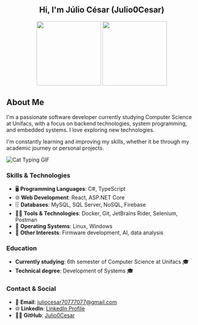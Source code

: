 <div align="center">
  <h2>Hi, I'm Júlio César (Julio0Cesar)</h2>
</div>

<div align="center">
  <a href="https://github.com/Julio0Cesar"></a>
  <img height="170em" src="https://github-readme-stats-sigma-five.vercel.app/api?username=Julio0Cesar&show_icons=true&theme=dark&include_all_commits=true&count_private=true"/>
  <img height="170em" src="https://github-readme-stats-sigma-five.vercel.app/api/top-langs/?username=Julio0Cesar&layout=compact&langs_count=7&theme=dark"/>
</div>

## About Me

I'm a passionate software developer currently studying Computer Science at Unifacs, with a focus on backend technologies, system programming, and embedded systems. I love exploring new technologies.

I'm constantly learning and improving my skills, whether it be through my academic journey or personal projects.

![Cat Typing GIF](https://media1.tenor.com/m/g3y2q5VQxvAAAAAC/cat-computer.gif)

### Skills & Technologies

- 🖥️ **Programming Languages**: C#, TypeScript
- 🌐 **Web Development**: React, ASP.NET Core
- 🗄️ **Databases**: MySQL, SQL Server, NoSQL, Firebase
- 🧑‍💻 **Tools & Technologies**: Docker, Git, JetBrains Rider, Selenium, Postman
- 🐧 **Operating Systems**: Linux, Windows
- 🤖 **Other Interests**: Firmware development, AI, data analysis

### Education

- **Currently studying**: 6th semester of Computer Science at Unifacs 🎓
- **Technical degree**: Development of Systems 🎓

### Contact & Social

- 📧 **Email**: [juliocesar70777077@gmail.com](mailto:juliocesar70777077@gmail.com)
- 🌐 **LinkedIn**: [LinkedIn Profile](https://www.linkedin.com/in/julio-cesar-rios/)
- 🧑‍💻 **GitHub**: [Julio0Cesar](https://github.com/Julio0Cesar)

